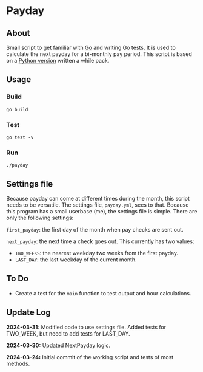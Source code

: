 # Payday

## About

Small script to get familiar with [Go](https://go.dev/) and writing Go tests.
It is used to calculate the next payday for a bi-monthly pay period.
This script is based on a [Python version](https://gist.github.com/andreburto/66fb46e2a7ae63cb777eb0023deae5bb) written a while pack.

## Usage

### Build

```
go build
```

### Test

```
go test -v
```

### Run

```
./payday
```

## Settings file

Because payday can come at different times during the month, this script needs to be versatile.
The settings file, `payday.yml`, sees to that.
Because this program has a small userbase (me), the settings file is simple.
There are only the following settings:

`first_payday`: the first day of the month when pay checks are sent out.

`next_payday`: the next time a check goes out. This currently has two values:

* `TWO_WEEKS`: the nearest weekday two weeks from the first payday.
* `LAST_DAY`: the last weekday of the current month.

## To Do

* Create a test for the `main` function to test output and hour calculations.

## Update Log

**2024-03-31:** Modified code to use settings file.
Added tests for TWO_WEEK, but need to add tests for LAST_DAY.

**2024-03-30:** Updated NextPayday logic.

**2024-03-24:** Initial commit of the working script and tests of most methods.
